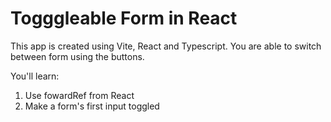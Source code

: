 # Togggleable Form in React

This app is created using Vite, React and Typescript. You are able to switch between form using the buttons.

You'll learn: 

1. Use fowardRef from React 
2. Make a form's first input toggled